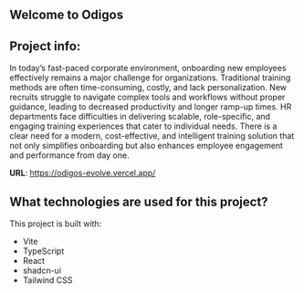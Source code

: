 ## Welcome to Odigos

## Project info:

In today’s fast-paced corporate environment, onboarding new employees effectively remains a major challenge for organizations. Traditional training methods are often time-consuming, costly, and lack personalization. New recruits struggle to navigate complex tools and workflows without proper guidance, leading to decreased productivity and longer ramp-up times. HR departments face difficulties in delivering scalable, role-specific, and engaging training experiences that cater to individual needs. There is a clear need for a modern, cost-effective, and intelligent training solution that not only simplifies onboarding but also enhances employee engagement and performance from day one.


**URL**: https://odigos-evolve.vercel.app/

## What technologies are used for this project?

This project is built with:

- Vite
- TypeScript
- React
- shadcn-ui
- Tailwind CSS
